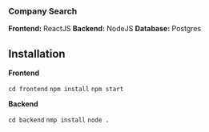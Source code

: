 ### Company Search

**Frontend:** ReactJS
**Backend:** NodeJS
**Database:** Postgres

## Installation

**Frontend**

`cd frontend`
`npm install`
`npm start`

**Backend**

`cd backend`
`nmp install`
`node .`
